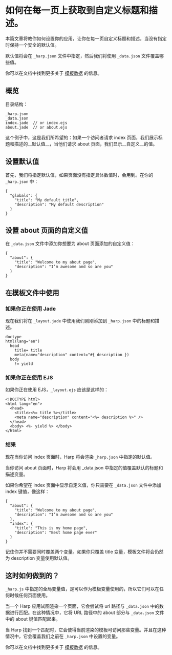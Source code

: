 # 如何在每一页上获取到自定义标题和描述。

本篇文章将教你如何设置你的应用，让你在每一页自定义标题和描述，当没有指定时保持一个安全的默认值。

默认值将会在 `_harp.json` 文件中指定，然后我们将使用 `_data.json` 文件覆盖哪些值。

你可以在文档中找到更多关于 [模板数据](http://harpjs.com/docs/development/metadata) 的信息。

## 概览

目录结构：

``` 
_harp.json
_data.json
index.jade  // or index.ejs
about.jade  // or about.ejs
```

这个例子中，这是我们所希望的：如果一个访问者请求 index 页面，我们展示标题和描述的__默认值__，当他们请求 about 页面，我们显示__自定义__的值。

## 设置默认值

首先，我们将指定默认值，如果页面没有指定具体数值时，会用到。在你的 `_harp.json` 中：

``` 
{
  "globals": {
    "title": "My default title",
    "description": "My default description"
  }
}
```

## 设置 about 页面的自定义值

在 `_data.json` 文件中添加你想要为 about 页面添加的自定义值：

``` 
{
  "about": {
    "title": "Welcome to my about page",
    "description": "I’m awesome and so are you"
  }
}
```

## 在模板文件中使用

### 如果你正在使用 Jade

现在我们将在 `_layout.jade` 中使用我们刚刚添加到 `_harp.json` 中的标题和描述。

``` 
doctype
html(lang="en")
  head
    title= title
    meta(name="description" content="#{ description })
  body
    != yield
```

### 如果你正在使用 EJS

如果你正在使用 EJS，`_layout.ejs` 应该是这样的：


``` 
<!DOCTYPE html>
<html lang="en">
  <head>
    <title><%= title %></title>
    <meta name="description" content="<%= description %>" />
  </head>
  <body> <%- yield %> </body>
</html>
```

### 结果

现在当你访问 index 页面时，Harp 将会渲染 `_harp.json` 中指定的默认值。

当你访问 about 页面时，Harp 将会用 _data.json 中指定的值覆盖默认的标题和描述变量。

如果你希望在 index 页面中显示自定义值，你只需要在 `_data.json` 文件中添加 index 键值，像这样：

``` 
{
  "about": {
    "title": "Welcome to my about page",
    "description": "I’m awesome and so are you"
  },
  "index": {
    "title": "This is my home page",
    "description": "Best home page ever"
  }
}
```

记住你并不需要同时覆盖两个变量。如果你只覆盖 title 变量，模板文件将会仍然为 description 变量使用默认值。

## 这时如何做到的？

`_harp.js` 中指定的全局变量值，是可以作为模板变量使用的，所以它们可以在任何时候任何页面使用。

当一个 Harp 应用试图渲染一个页面，它会尝试将 url 路径与 `_data.json` 中的数据进行匹配。在这种情况中，它将 URL 路径中的 about 部分与 `_data.json` 文件中的 about 键值匹配起来。

当 Harp 找到一个匹配时，它会使得当前渲染的模板可访问那些变量。并且在这种情况中，它会覆盖我们之前在 `_harp.json` 中设置的变量。

你可以在文档中找到更多关于 [模板数据](http://harpjs.com/docs/development/metadata) 的信息。